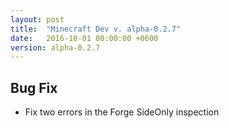 ```yaml
---
layout: post
title:  "Minecraft Dev v. alpha-0.2.7"
date:   2016-10-01 00:00:00 +0600
version: alpha-0.2.7
---
```

## Bug Fix

* Fix two errors in the Forge SideOnly inspection
